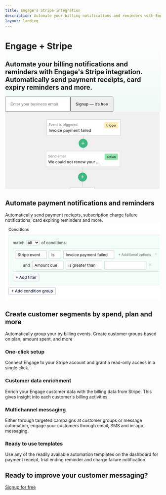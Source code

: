 ```yaml
---
title: Engage's Stripe integration
description: Automate your billing notifications and reminders with Engage's Stripe integration. Automatically send payment receipts, card expiry reminders and more.
layout: landing
---
```


  <div class="ph7-xl ph6-l ph5-m ph4 pv4" style="background: linear-gradient(180deg, rgba(255,255,255,0) 0%, rgba(239,249,245,1) 100%);">
    <div class="tc w-70-l w-100 pt2 center">
      <h1 class="f2 lh-title">Engage + <span class="green">Stripe</span></h1>
      <h2 class="lh-copy inter f4 normal faint">Automate your billing notifications and reminders with Engage's Stripe integration. Automatically send payment receipts, card expiry reminders and more.</h2>
      <div class="ma4 ph5-l">
        <form method="GET" action="https://app.engage.so/auth/signup">
          <input type="email" name="email" placeholder="Enter your business email" class="one-liner-el" style="padding:15px"><button class="one-liner-el" type="submit" style="padding:15px">Signup — it's free</button>
        </form>
      </div>
    </div>
  </div>

  <div class="pt5 ph7-xl ph6-l ph5-m ph4 flex flex-wrap justify-between">
    <div class="w-50-l w-100 pr5-l mt4">
      <img src="/images/stripe-automate.png" class="bordered-image" alt="Automate payment notifications and reminders">
      <h2 class="f3 lh-title">Automate payment notifications and reminders</h2>
      <div class="lh-copy f4 mv3 faint">Automatically send payment reciepts, subscription charge failure notifications, card expiring reminders and more.</div>
    </div>
    <div class="w-50-l w-100 pl5-l mt4">
      <img src="/images/stripe-segment.png" class="bordered-image" alt="Create customer segments by spend, plan and more">
      <h2 class="f3 lh-copy">Create customer segments by spend, plan and more</h2>
      <div class="f4 lh-copy faint">Automatically group your by billing events. Create customer groups based on plan, amount spent, and more</div>
    </div>
  </div>

  <div class="ph7-xl ph6-l ph5-m ph4 mt5">
    <div class="flex flex-wrap">
      <div class="w-25-l w-50-ns w-100 pr3-ns pv3">
        <h3 class="lh-copy mb2 fw6">One-click setup</h3>
        <div class="lh-copy faint">Connect Engage to your Stripe account and grant a read-only access in a single click.</div>
      </div>
      <div class="w-25-l w-50-ns w-100 pr3-ns pv3">
        <h3 class="lh-copy mb2 fw6">Customer data enrichment</h3>
        <div class="lh-copy faint">Enrich your Engage customer data with the billing data from Stripe. This gives insight into each customer's billing activities.</div>
      </div>
      <div class="w-25-l w-50-ns w-100 pr3-ns pv3">
        <h3 class="lh-copy mb2 fw6">Multichannel messaging</h3>
        <div class="lh-copy faint">Either through targeted campaigns at customer groups or message automation, engage your customers through email, SMS and in-app messaging.</div>
      </div>
      <div class="w-25-l w-50-ns w-100 pr3-ns pv3">
        <h3 class="lh-copy mb2 fw6">Ready to use templates</h3>
        <div class="lh-copy faint">Use any of the readily available automation templates on the dashboard for payment receipt, trial ending reminder and charge failure notification.</div>
      </div>
    </div>
  </div>

  <div class="mv5 pt4 ph7-xl ph6-l ph5-m ph4">
    <div class="w-80 center tc">
      <h2 class="f2 lh-copy">Ready to improve your customer messaging?</h2>
      <a href="https://app.engage.so/auth/signup" class="button db mr5" style="padding-bottom:20px;padding-top:20px">Signup for free</a>
    </div>
  </div>
